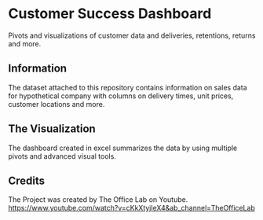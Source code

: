 # Customer Success Dashboard
Pivots and visualizations of customer data and deliveries, retentions, returns and more. 

## Information
The dataset attached to this repository contains information on sales data for hypothetical company with columns on delivery times, unit prices, customer locations and more.

## The Visualization 
The dashboard created in excel summarizes the data by using multiple pivots and advanced visual tools. 

## Credits
The Project was created by The Office Lab on Youtube.
https://www.youtube.com/watch?v=cKkXtyjleX4&ab_channel=TheOfficeLab
